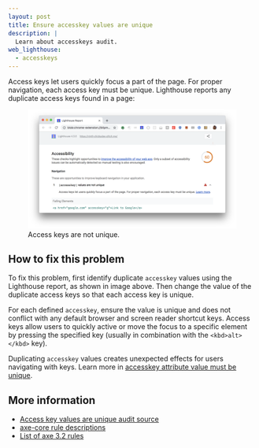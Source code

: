 ```yaml
---
layout: post
title: Ensure accesskey values are unique
description: |
  Learn about accesskeys audit.
web_lighthouse:
  - accesskeys
---
```


Access keys let users quickly focus a part of the page.
For proper navigation, each access key must be unique.
Lighthouse reports any duplicate access keys found in a page:

<figure class="w-figure">
  <img class="w-screenshot w-screenshot--filled" src="accesskeys.png" alt="Lighthouse: Access keys are not unique">
  <figcaption class="w-figcaption">
    Access keys are not unique.
  </figcaption>
</figure>


## How to fix this problem

To fix this problem,
first identify duplicate `accesskey` values
using the Lighthouse report,
as shown in image above.
Then change the value of the duplicate
access keys so that each access key is unique.

For each defined `accesskey`,
ensure the value is unique and does not conflict with any default browser and screen reader shortcut keys.
Access keys allow users to quickly active or move the focus to a specific element
by pressing the specified key (usually in combination with the `<kbd>alt></kbd>` key).

Duplicating `accesskey` values creates unexpected effects
for users navigating with keys.
Learn more in
[accesskey attribute value must be unique](https://dequeuniversity.com/rules/axe/3.2/accesskeys).

<!--
## How this audit impacts overall Lighthouse score

Todo. I have no idea how accessibility scoring is working!
-->
## More information

- [Access key values are unique audit source](https://github.com/GoogleChrome/lighthouse/blob/master/lighthouse-core/audits/accessibility/accesskeys.js)
- [axe-core rule descriptions](https://github.com/dequelabs/axe-core/blob/develop/doc/rule-descriptions.md)
- [List of axe 3.2 rules](https://dequeuniversity.com/rules/axe/3.2)
